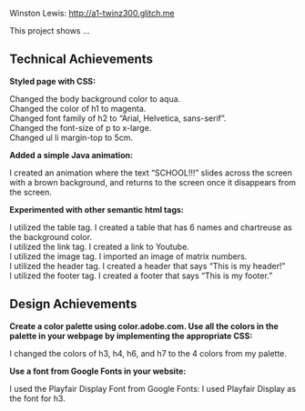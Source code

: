 Winston Lewis: http://a1-twinz300.glitch.me

This project shows ...

## Technical Achievements

**Styled page with CSS:** 

Changed the body background color to aqua. <br />
Changed the color of h1 to magenta. <br />
Changed font family of h2 to “Arial, Helvetica, sans-serif”. <br />
Changed the font-size of p to x-large. <br />
Changed ul li margin-top to 5cm.


**Added a simple Java animation:**


I created an animation where the text “SCHOOL!!!” slides across the screen with a brown background, and returns to the screen once it disappears from the screen.


**Experimented with other semantic html tags:**


I utilized the table tag. I created a table that has 6 names and chartreuse as the background color. <br />
I utilized the link tag. I created a link to Youtube. <br />
I utilized the image tag. I imported an image of matrix numbers. <br />
I utilized the header tag. I created a header that says “This is my header!” <br />
I utilized the footer tag. I created a footer that says “This is my footer.”

## Design Achievements

**Create a color palette using color.adobe.com. Use all the colors in the palette in your webpage by implementing the appropriate CSS:**


I changed the colors of h3, h4, h6, and h7 to the 4 colors from my palette.


**Use a font from Google Fonts in your website:**


I used the Playfair Display Font from Google Fonts: I used Playfair Display as the font for h3.

